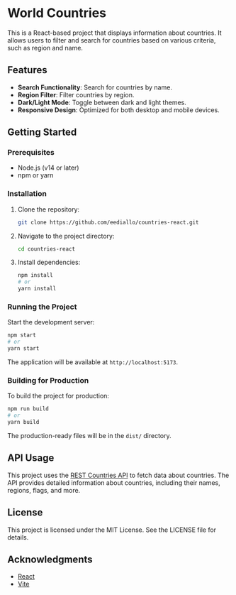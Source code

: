 # World Countries

This is a React-based project that displays information about countries. It allows users to filter and search for countries based on various criteria, such as region and name.

## Features

- **Search Functionality**: Search for countries by name.
- **Region Filter**: Filter countries by region.
- **Dark/Light Mode**: Toggle between dark and light themes.
- **Responsive Design**: Optimized for both desktop and mobile devices.

## Getting Started

### Prerequisites

- Node.js (v14 or later)
- npm or yarn

### Installation

1. Clone the repository:
   ```bash
   git clone https://github.com/eediallo/countries-react.git
   ```

2. Navigate to the project directory:
   ```bash
   cd countries-react
   ```

3. Install dependencies:
   ```bash
   npm install
   # or
   yarn install
   ```

### Running the Project

Start the development server:
```bash
npm start
# or
yarn start
```

The application will be available at `http://localhost:5173`.

### Building for Production

To build the project for production:
```bash
npm run build
# or
yarn build
```

The production-ready files will be in the `dist/` directory.

## API Usage

This project uses the [REST Countries API](https://restcountries.com/v3.1/all) to fetch data about countries. The API provides detailed information about countries, including their names, regions, flags, and more.

## License

This project is licensed under the MIT License. See the LICENSE file for details.

## Acknowledgments

- [React](https://reactjs.org/)
- [Vite](https://vitejs.dev/)
